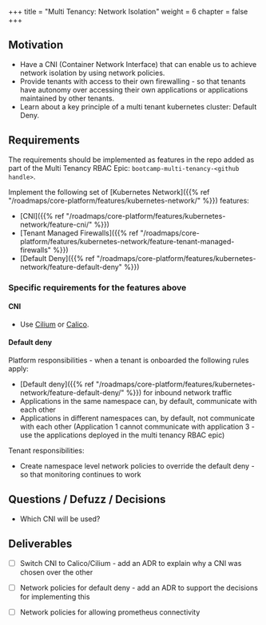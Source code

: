 +++
title = "Multi Tenancy: Network Isolation"
weight = 6
chapter = false
+++

## Motivation

* Have a CNI (Container Network Interface) that can enable us to achieve network isolation by using network policies.
* Provide tenants with access to their own firewalling - so that tenants have autonomy over accessing their own applications or applications maintained by other tenants.
* Learn about a key principle of a multi tenant kubernetes cluster: Default Deny.

## Requirements

The requirements should be implemented as features in the repo added as part of the Multi Tenancy RBAC Epic:
`bootcamp-multi-tenancy-<github handle>`.

Implement the following set of [Kubernetes Network]({{% ref "/roadmaps/core-platform/features/kubernetes-network/" %}}) features:

* [CNI]({{% ref "/roadmaps/core-platform/features/kubernetes-network/feature-cni/" %}})
* [Tenant Managed Firewalls]({{% ref "/roadmaps/core-platform/features/kubernetes-network/feature-tenant-managed-firewalls" %}})
* [Default Deny]({{% ref "/roadmaps/core-platform/features/kubernetes-network/feature-default-deny" %}})

### Specific requirements for the features above

#### CNI

* Use [Cilium](https://cilium.io/) or [Calico](https://docs.tigera.io/calico/3.25/about/). 

#### Default deny

Platform responsibilities - when a tenant is onboarded the following rules apply:
* [Default deny]({{% ref "/roadmaps/core-platform/features/kubernetes-network/feature-default-deny/" %}}) for inbound network traffic
* Applications in the same namespace can, by default, communicate with each other
* Applications in different namespaces can, by default, not communicate with each other (Application 1 cannot communicate with application 3 - use the applications deployed in the multi tenancy RBAC epic)

Tenant responsibilities:
* Create namespace level network policies to override the default deny - so that monitoring continues to work

## Questions / Defuzz / Decisions

* Which CNI will be used?


## Deliverables 

- [ ] Switch CNI to Calico/Cilium - add an ADR to explain why a CNI was chosen over the other
- [ ] Network policies for default deny - add an ADR to support the decisions for implementing this
- [ ] Network policies for allowing prometheus connectivity

